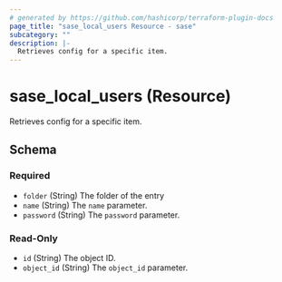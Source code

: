 ```yaml
---
# generated by https://github.com/hashicorp/terraform-plugin-docs
page_title: "sase_local_users Resource - sase"
subcategory: ""
description: |-
  Retrieves config for a specific item.
---
```


# sase_local_users (Resource)

Retrieves config for a specific item.



<!-- schema generated by tfplugindocs -->
## Schema

### Required

- `folder` (String) The folder of the entry
- `name` (String) The `name` parameter.
- `password` (String) The `password` parameter.

### Read-Only

- `id` (String) The object ID.
- `object_id` (String) The `object_id` parameter.


